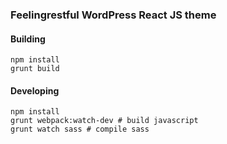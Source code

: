 ### Feelingrestful WordPress React JS theme

#### Building

```
npm install
grunt build
```

#### Developing

```
npm install
grunt webpack:watch-dev # build javascript
grunt watch sass # compile sass
```
